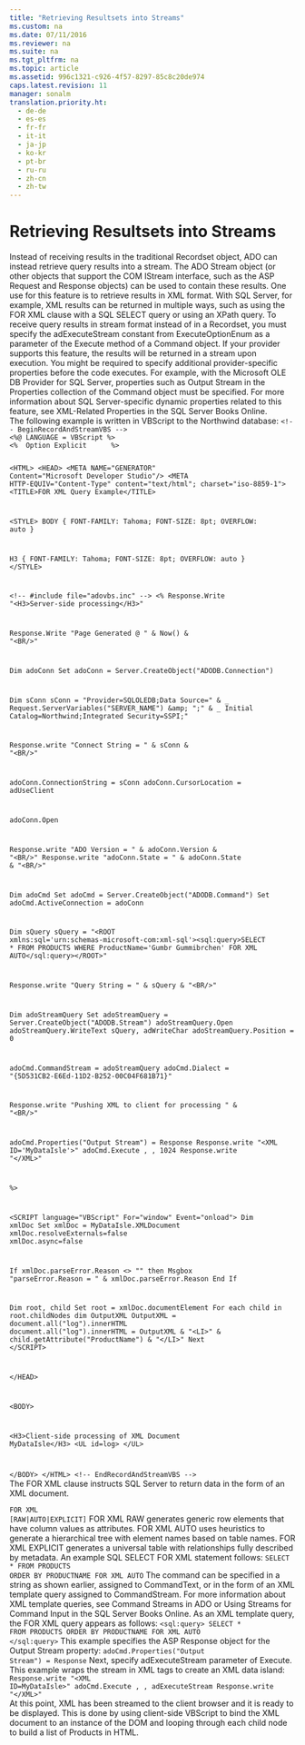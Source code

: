 ```yaml
---
title: "Retrieving Resultsets into Streams"
ms.custom: na
ms.date: 07/11/2016
ms.reviewer: na
ms.suite: na
ms.tgt_pltfrm: na
ms.topic: article
ms.assetid: 996c1321-c926-4f57-8297-85c8c20de974
caps.latest.revision: 11
manager: sonalm
translation.priority.ht: 
  - de-de
  - es-es
  - fr-fr
  - it-it
  - ja-jp
  - ko-kr
  - pt-br
  - ru-ru
  - zh-cn
  - zh-tw
---
```

# Retrieving Resultsets into Streams
<?xml version="1.0" encoding="utf-8"?>
<developerConceptualDocument xmlns="http://ddue.schemas.microsoft.com/authoring/2003/5" xmlns:xlink="http://www.w3.org/1999/xlink" xmlns:xsi="http://www.w3.org/2001/XMLSchema-instance" xsi:schemaLocation="http://ddue.schemas.microsoft.com/authoring/2003/5 http://dduestorage.blob.core.windows.net/ddueschema/developer.xsd">
  <introduction>
    <para>Instead of receiving results in the traditional <legacyBold>Recordset</legacyBold> object, ADO can instead retrieve query results into a stream. The ADO <legacyBold>Stream</legacyBold> object (or other objects that support the COM <legacyBold>IStream</legacyBold> interface, such as the ASP <legacyBold>Request</legacyBold> and <legacyBold>Response</legacyBold> objects) can be used to contain these results. One use for this feature is to retrieve results in XML format. With SQL Server, for example, XML results can be returned in multiple ways, such as using the FOR XML clause with a SQL SELECT query or using an XPath query.</para>
    <para>To receive query results in stream format instead of in a <legacyBold>Recordset</legacyBold>, you must specify the <legacyBold>adExecuteStream</legacyBold> constant from <legacyBold>ExecuteOptionEnum</legacyBold> as a parameter of the <legacyBold>Execute</legacyBold> method of a <legacyBold>Command</legacyBold> object. If your provider supports this feature, the results will be returned in a stream upon execution. You might be required to specify additional provider-specific properties before the code executes. For example, with the Microsoft OLE DB Provider for SQL Server, properties such as <legacyBold>Output Stream</legacyBold> in the <legacyBold>Properties</legacyBold> collection of the <legacyBold>Command</legacyBold> object must be specified. For more information about SQL Server-specific dynamic properties related to this feature, see XML-Related Properties in the SQL Server Books Online.</para>
  </introduction>
  <section>
    <title>FOR XML Query Example</title>
    <content>
      <para>The following example is written in VBScript to the Northwind database:</para>
      <code>&lt;!-- BeginRecordAndStreamVBS --&gt;
&lt;%@ LANGUAGE = VBScript %&gt;
&lt;%  Option Explicit      %&gt;

&lt;HTML&gt;
&lt;HEAD&gt;
&lt;META NAME="GENERATOR" Content="Microsoft Developer Studio"/&gt;
&lt;META HTTP-EQUIV="Content-Type" content="text/html"; charset="iso-8859-1"&gt;
&lt;TITLE&gt;FOR XML Query Example&lt;/TITLE&gt;

&lt;STYLE&gt;
   BODY
   {
      FONT-FAMILY: Tahoma;
      FONT-SIZE: 8pt;
      OVERFLOW: auto
   }

   H3
   {
      FONT-FAMILY: Tahoma;
      FONT-SIZE: 8pt;
      OVERFLOW: auto
   }
&lt;/STYLE&gt;

&lt;!-- #include file="adovbs.inc" --&gt;
&lt;%
   Response.Write "&lt;H3&gt;Server-side processing&lt;/H3&gt;"

   Response.Write "Page Generated @ " &amp; Now() &amp; "&lt;BR/&gt;"

   Dim adoConn
   Set adoConn = Server.CreateObject("ADODB.Connection")

   Dim sConn
   sConn = "Provider=SQLOLEDB;Data Source=" &amp; _
      Request.ServerVariables("SERVER_NAME") &amp;amp; ";" &amp; _
      Initial Catalog=Northwind;Integrated Security=SSPI;"

   Response.write "Connect String = " &amp; sConn &amp; "&lt;BR/&gt;"

   adoConn.ConnectionString = sConn
   adoConn.CursorLocation = adUseClient

   adoConn.Open

   Response.write "ADO Version = " &amp; adoConn.Version &amp; "&lt;BR/&gt;"
   Response.write "adoConn.State = " &amp; adoConn.State &amp; "&lt;BR/&gt;"

   Dim adoCmd
   Set adoCmd = Server.CreateObject("ADODB.Command")
   Set adoCmd.ActiveConnection = adoConn

   Dim sQuery
   sQuery = "&lt;ROOT xmlns:sql='urn:schemas-microsoft-com:xml-sql'&gt;&lt;sql:query&gt;SELECT * FROM PRODUCTS WHERE ProductName='Gumbr Gummibrchen' FOR XML AUTO&lt;/sql:query&gt;&lt;/ROOT&gt;"

   Response.write "Query String = " &amp; sQuery &amp; "&lt;BR/&gt;"

   Dim adoStreamQuery
   Set adoStreamQuery = Server.CreateObject("ADODB.Stream")
   adoStreamQuery.Open
   adoStreamQuery.WriteText sQuery, adWriteChar
   adoStreamQuery.Position = 0

   adoCmd.CommandStream = adoStreamQuery
   adoCmd.Dialect = "{5D531CB2-E6Ed-11D2-B252-00C04F681B71}"

   Response.write "Pushing XML to client for processing "  &amp; "&lt;BR/&gt;"

   adoCmd.Properties("Output Stream") = Response
   Response.write "&lt;XML ID='MyDataIsle'&gt;"
   adoCmd.Execute , , 1024
   Response.write "&lt;/XML&gt;"

%&gt;

&lt;SCRIPT language="VBScript" For="window" Event="onload"&gt;
   Dim xmlDoc
   Set xmlDoc = MyDataIsle.XMLDocument
   xmlDoc.resolveExternals=false
   xmlDoc.async=false

   If xmlDoc.parseError.Reason &lt;&gt; "" then
      Msgbox "parseError.Reason = " &amp; xmlDoc.parseError.Reason
   End If
            
   Dim root, child
   Set root = xmlDoc.documentElement
   For each child in root.childNodes
      dim OutputXML
      OutputXML = document.all("log").innerHTML
      document.all("log").innerHTML = OutputXML &amp; "&lt;LI&gt;" &amp; child.getAttribute("ProductName") &amp; "&lt;/LI&gt;"
   Next
&lt;/SCRIPT&gt;

&lt;/HEAD&gt;

&lt;BODY&gt;

   &lt;H3&gt;Client-side processing of XML Document MyDataIsle&lt;/H3&gt;
   &lt;UL id=log&gt;
   &lt;/UL&gt;

&lt;/BODY&gt;
&lt;/HTML&gt;
&lt;!-- EndRecordAndStreamVBS --&gt;
</code>
      <para>The FOR XML clause instructs SQL Server to return data in the form of an XML document.</para>
    </content>
    <sections>
      <section>
        <title>FOR XML Syntax</title>
        <content>
          <code>FOR XML [RAW|AUTO|EXPLICIT]</code>
          <para>FOR XML RAW generates generic row elements that have column values as attributes. FOR XML AUTO uses heuristics to generate a hierarchical tree with element names based on table names. FOR XML EXPLICIT generates a universal table with relationships fully described by metadata.</para>
          <para>An example SQL SELECT FOR XML statement follows:</para>
          <code>SELECT * FROM PRODUCTS ORDER BY PRODUCTNAME FOR XML AUTO</code>
          <para>The command can be specified in a string as shown earlier, assigned to <legacyBold>CommandText</legacyBold>, or in the form of an XML template query assigned to <legacyBold>CommandStream</legacyBold>. For more information about XML template queries, see <legacyLink xlink:href="0ac09dbe-2665-411e-8fbb-d1efe6c777be">Command Streams</legacyLink> in ADO or Using Streams for Command Input in the SQL Server Books Online.</para>
          <para>As an XML template query, the FOR XML query appears as follows:</para>
          <code>&lt;sql:query&gt; SELECT * FROM PRODUCTS ORDER BY PRODUCTNAME FOR XML AUTO &lt;/sql:query&gt;</code>
          <para>This example specifies the ASP <legacyBold>Response</legacyBold> object for the <legacyBold>Output Stream</legacyBold> property:</para>
          <code>adoCmd.Properties("Output Stream") = Response</code>
          <para>Next, specify <legacyBold>adExecuteStream</legacyBold> parameter of <legacyBold>Execute</legacyBold>. This example wraps the stream in XML tags to create an XML data island:</para>
          <code>Response.write "&lt;XML ID=MyDataIsle&gt;"
adoCmd.Execute , , adExecuteStream
Response.write "&lt;/XML&gt;"</code>
        </content>
      </section>
      <section>
        <title>Remarks</title>
        <content>
          <para>At this point, XML has been streamed to the client browser and it is ready to be displayed. This is done by using client-side VBScript to bind the XML document to an instance of the DOM and looping through each child node to build a list of Products in HTML.</para>
        </content>
      </section>
    </sections>
  </section>
  <relatedTopics />
</developerConceptualDocument>